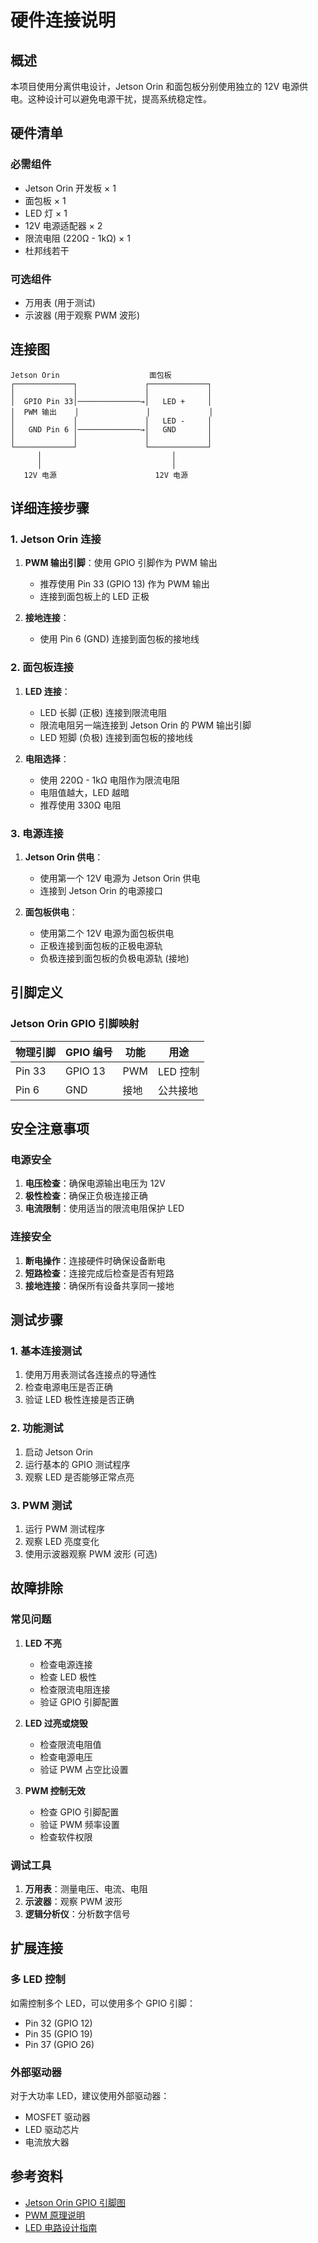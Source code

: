 # 硬件连接说明

## 概述

本项目使用分离供电设计，Jetson Orin 和面包板分别使用独立的 12V 电源供电。这种设计可以避免电源干扰，提高系统稳定性。

## 硬件清单

### 必需组件
- Jetson Orin 开发板 × 1
- 面包板 × 1
- LED 灯 × 1
- 12V 电源适配器 × 2
- 限流电阻 (220Ω - 1kΩ) × 1
- 杜邦线若干

### 可选组件
- 万用表 (用于测试)
- 示波器 (用于观察 PWM 波形)

## 连接图

```
Jetson Orin                    面包板
┌─────────────┐               ┌─────────────┐
│             │               │             │
│  GPIO Pin 33│──────────────→│   LED +     │
│  PWM 输出    │               │             │
│             │               │   LED -     │
│   GND Pin 6 │──────────────→│   GND       │
│             │               │             │
└─────────────┘               └─────────────┘
      │                             │
      │                             │
   12V 电源                      12V 电源
```

## 详细连接步骤

### 1. Jetson Orin 连接

1. **PWM 输出引脚**：使用 GPIO 引脚作为 PWM 输出
   - 推荐使用 Pin 33 (GPIO 13) 作为 PWM 输出
   - 连接到面包板上的 LED 正极

2. **接地连接**：
   - 使用 Pin 6 (GND) 连接到面包板的接地线

### 2. 面包板连接

1. **LED 连接**：
   - LED 长脚 (正极) 连接到限流电阻
   - 限流电阻另一端连接到 Jetson Orin 的 PWM 输出引脚
   - LED 短脚 (负极) 连接到面包板的接地线

2. **电阻选择**：
   - 使用 220Ω - 1kΩ 电阻作为限流电阻
   - 电阻值越大，LED 越暗
   - 推荐使用 330Ω 电阻

### 3. 电源连接

1. **Jetson Orin 供电**：
   - 使用第一个 12V 电源为 Jetson Orin 供电
   - 连接到 Jetson Orin 的电源接口

2. **面包板供电**：
   - 使用第二个 12V 电源为面包板供电
   - 正极连接到面包板的正极电源轨
   - 负极连接到面包板的负极电源轨 (接地)

## 引脚定义

### Jetson Orin GPIO 引脚映射

| 物理引脚 | GPIO 编号 | 功能 | 用途     |
|---------|----------|------|---------|
| Pin 33  | GPIO 13  | PWM  | LED 控制 |
| Pin 6   | GND      | 接地 | 公共接地  |

## 安全注意事项

### 电源安全
1. **电压检查**：确保电源输出电压为 12V
2. **极性检查**：确保正负极连接正确
3. **电流限制**：使用适当的限流电阻保护 LED

### 连接安全
1. **断电操作**：连接硬件时确保设备断电
2. **短路检查**：连接完成后检查是否有短路
3. **接地连接**：确保所有设备共享同一接地

## 测试步骤

### 1. 基本连接测试
1. 使用万用表测试各连接点的导通性
2. 检查电源电压是否正确
3. 验证 LED 极性连接是否正确

### 2. 功能测试
1. 启动 Jetson Orin
2. 运行基本的 GPIO 测试程序
3. 观察 LED 是否能够正常点亮

### 3. PWM 测试
1. 运行 PWM 测试程序
2. 观察 LED 亮度变化
3. 使用示波器观察 PWM 波形 (可选)

## 故障排除

### 常见问题

1. **LED 不亮**
   - 检查电源连接
   - 检查 LED 极性
   - 检查限流电阻连接
   - 验证 GPIO 引脚配置

2. **LED 过亮或烧毁**
   - 检查限流电阻值
   - 检查电源电压
   - 验证 PWM 占空比设置

3. **PWM 控制无效**
   - 检查 GPIO 引脚配置
   - 验证 PWM 频率设置
   - 检查软件权限

### 调试工具

1. **万用表**：测量电压、电流、电阻
2. **示波器**：观察 PWM 波形
3. **逻辑分析仪**：分析数字信号

## 扩展连接

### 多 LED 控制
如需控制多个 LED，可以使用多个 GPIO 引脚：
- Pin 32 (GPIO 12)
- Pin 35 (GPIO 19)
- Pin 37 (GPIO 26)

### 外部驱动器
对于大功率 LED，建议使用外部驱动器：
- MOSFET 驱动器
- LED 驱动芯片
- 电流放大器

## 参考资料

- [Jetson Orin GPIO 引脚图](https://developer.nvidia.com/embedded/jetson-orin)
- [PWM 原理说明](https://en.wikipedia.org/wiki/Pulse-width_modulation)
- [LED 电路设计指南](https://www.electronics-tutorials.ws/diode/diode_8.html)